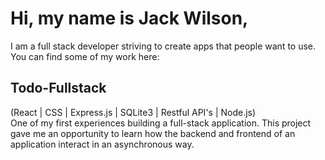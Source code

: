# Hi, my name is Jack Wilson,
  I am a full stack developer striving to create apps that people want to use.
  </br>
  You can find some of my work here:

## Todo-Fullstack
  (React | CSS | Express.js | SQLite3 | Restful API's | Node.js)
  </br>
  One of my first experiences building a full-stack application. This project gave me an opportunity to learn how the backend and frontend   of an application interact in an asynchronous way.
</br>
